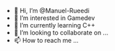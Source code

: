 - 👋 Hi, I’m @Manuel-Rueedi
- 👀 I’m interested in Gamedev
- 🌱 I’m currently learning C++
- 💞️ I’m looking to collaborate on ...
- 📫 How to reach me ...

<!---
Manuel-Rueedi/Manuel-Rueedi is a ✨ special ✨ repository because its `README.md` (this file) appears on your GitHub profile.
You can click the Preview link to take a look at your changes.
--->
